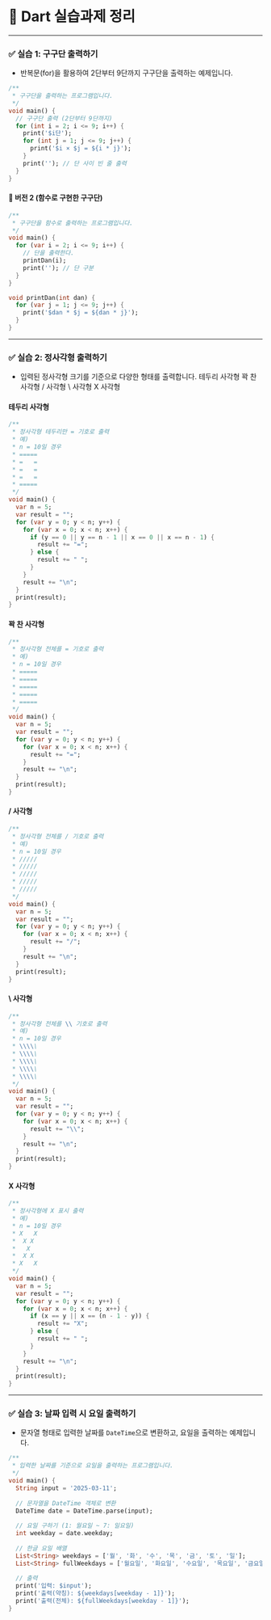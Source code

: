 # 📘 Dart 실습과제 정리

---

### ✅ 실습 1: 구구단 출력하기

- 반복문(for)을 활용하여 2단부터 9단까지 구구단을 출력하는 예제입니다.

```dart
/**
 * 구구단을 출력하는 프로그램입니다.
 */
void main() {
  // 구구단 출력 (2단부터 9단까지)
  for (int i = 2; i <= 9; i++) {
    print('$i단');
    for (int j = 1; j <= 9; j++) {
      print('$i × $j = ${i * j}');
    }
    print(''); // 단 사이 빈 줄 출력
  }
}
```

#### 📎 버전 2 (함수로 구현한 구구단)

```dart
/**
 * 구구단을 함수로 출력하는 프로그램입니다.
 */
void main() {
  for (var i = 2; i <= 9; i++) {
    // 단을 출력한다.
    printDan(i);
    print(''); // 단 구분
  }
}

void printDan(int dan) {
  for (var j = 1; j <= 9; j++) {
    print('$dan * $j = ${dan * j}');
  }
}
```

---

### ✅ 실습 2: 정사각형 출력하기

- 입력된 정사각형 크기를 기준으로 다양한 형태를 출력합니다.
   테두리 사각형
   꽉 찬 사각형
   / 사각형
   \ 사각형
   X 사각형

####  테두리 사각형

```dart
/**
 * 정사각형 테두리만 = 기호로 출력
 * 예)
 * n = 10일 경우
 * =====
 * =   =
 * =   =
 * =   =
 * =====
 */
void main() {
  var n = 5;
  var result = "";
  for (var y = 0; y < n; y++) {
    for (var x = 0; x < n; x++) {
      if (y == 0 || y == n - 1 || x == 0 || x == n - 1) {
        result += "=";
      } else {
        result += " ";
      }
    }
    result += "\n";
  }
  print(result);
}
```

####  꽉 찬 사각형

```dart
/**
 * 정사각형 전체를 = 기호로 출력
 * 예)
 * n = 10일 경우
 * =====
 * =====
 * =====
 * =====
 * =====
 */
void main() {
  var n = 5;
  var result = "";
  for (var y = 0; y < n; y++) {
    for (var x = 0; x < n; x++) {
      result += "=";
    }
    result += "\n";
  }
  print(result);
}
```

####  / 사각형

```dart
/**
 * 정사각형 전체를 / 기호로 출력
 * 예)
 * n = 10일 경우
 * /////
 * /////
 * /////
 * /////
 * /////
 */
void main() {
  var n = 5;
  var result = "";
  for (var y = 0; y < n; y++) {
    for (var x = 0; x < n; x++) {
      result += "/";
    }
    result += "\n";
  }
  print(result);
}
```

####  \ 사각형

```dart
/**
 * 정사각형 전체를 \\ 기호로 출력
 * 예)
 * n = 10일 경우
 * \\\\\
 * \\\\\
 * \\\\\
 * \\\\\
 * \\\\\
 */
void main() {
  var n = 5;
  var result = "";
  for (var y = 0; y < n; y++) {
    for (var x = 0; x < n; x++) {
      result += "\\";
    }
    result += "\n";
  }
  print(result);
}
```

####  X 사각형

```dart
/**
 * 정사각형에 X 표시 출력
 * 예)
 * n = 10일 경우
 * X   X
 *  X X 
 *   X  
 *  X X 
 * X   X
 */
void main() {
  var n = 5;
  var result = "";
  for (var y = 0; y < n; y++) {
    for (var x = 0; x < n; x++) {
      if (x == y || x == (n - 1 - y)) {
        result += "X";
      } else {
        result += " ";
      }
    }
    result += "\n";
  }
  print(result);
}
```

---

### ✅ 실습 3: 날짜 입력 시 요일 출력하기

- 문자열 형태로 입력한 날짜를 `DateTime`으로 변환하고, 요일을 출력하는 예제입니다.

```dart
/**
 * 입력한 날짜를 기준으로 요일을 출력하는 프로그램입니다.
 */
void main() {
  String input = '2025-03-11';
  
  // 문자열을 DateTime 객체로 변환
  DateTime date = DateTime.parse(input);
  
  // 요일 구하기 (1: 월요일 ~ 7: 일요일)
  int weekday = date.weekday;
  
  // 한글 요일 배열
  List<String> weekdays = ['월', '화', '수', '목', '금', '토', '일'];
  List<String> fullWeekdays = ['월요일', '화요일', '수요일', '목요일', '금요일', '토요일', '일요일'];
  
  // 출력
  print('입력: $input');
  print('출력(약칭): ${weekdays[weekday - 1]}');
  print('출력(전체): ${fullWeekdays[weekday - 1]}');
}
```



